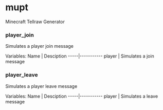 # mupt
Minecraft Tellraw Generator

### player_join
Simulates a player join message

Variables:
Name | Desciption
-----|-----------
player | Simulates a join message

### player_leave
Simulates a player leave message

Variables:
Name | Desciption
-----|-----------
player | Simulates a leave message
